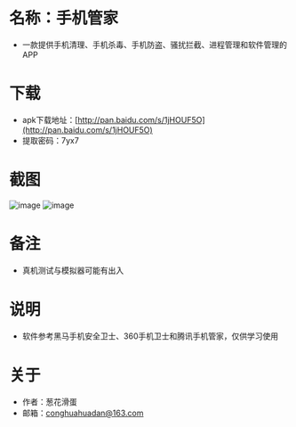 # 名称：手机管家
- 一款提供手机清理、手机杀毒、手机防盗、骚扰拦截、进程管理和软件管理的APP

# 下载
- apk下载地址：[http://pan.baidu.com/s/1jHOUF5O](http://pan.baidu.com/s/1jHOUF5O)
- 提取密码：7yx7

# 截图
![image]()
![image]()

# 备注
- 真机测试与模拟器可能有出入

# 说明
- 软件参考黑马手机安全卫士、360手机卫士和腾讯手机管家，仅供学习使用

# 关于
- 作者：葱花滑蛋
- 邮箱：conghuahuadan@163.com